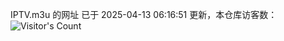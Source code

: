 IPTV.m3u 的网址 已于 2025-04-13 06:16:51 更新，本仓库访客数：![Visitor's Count](https://profile-counter.glitch.me/hero1898_tv/count.svg)
